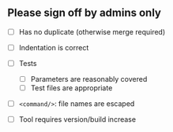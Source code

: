 


Please sign off by admins only
------------------------------

* [ ] Has no duplicate (otherwise merge required)
* [ ] Indentation is correct
* [ ] Tests
  - [ ] Parameters are reasonably covered
  - [ ] Test files are appropriate
* [ ] `<command/>`: file names are escaped
* [ ] Tool requires version/build increase

